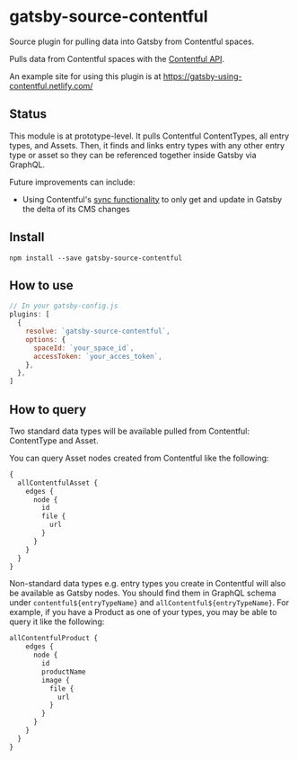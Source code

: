 # gatsby-source-contentful

Source plugin for pulling data into Gatsby from Contentful spaces.

Pulls data from Contentful spaces with the [Contentful API](https://www.contentful.com/developers/docs/).

An example site for using this plugin is at
https://gatsby-using-contentful.netlify.com/

## Status

This module is at prototype-level.
It pulls Contentful ContentTypes, all entry types, and Assets. Then, it finds and links entry types with any other entry type or asset so they can be referenced together inside Gatsby via GraphQL.

Future improvements can include:

- Using Contentful's [sync functionality](https://www.contentful.com/developers/docs/concepts/sync/) to only get and update in Gatsby the delta of its CMS changes

## Install

`npm install --save gatsby-source-contentful`

## How to use

```javascript
// In your gatsby-config.js
plugins: [
  {
    resolve: `gatsby-source-contentful`,
    options: {
      spaceId: `your_space_id`,
      accessToken: `your_acces_token`,
    },
  },
]
```

## How to query

Two standard data types will be available pulled from Contentful: ContentType and Asset.

You can query Asset nodes created from Contentful like the following:

```graphql
{
  allContentfulAsset {
    edges {
      node {
        id
        file {
          url
        }
      }
    }
  }
}
```

Non-standard data types e.g. entry types you create in Contentful will also be available as Gatsby nodes. You should find them in GraphQL schema under `contentful${entryTypeName}` and `allContentful${entryTypeName}`. For example, if you have a Product as one of your types, you may be able to query it like the following:

```graphql
allContentfulProduct {
    edges {
      node {
        id
        productName
        image {
          file {
            url
          }
        }
      }
    }
  }
}
```
